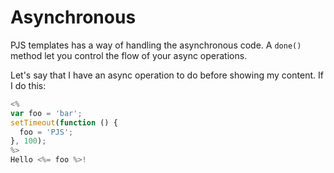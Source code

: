 # Asynchronous

PJS templates has a way of handling the asynchronous code. A `done()` method let you control the flow of your async operations.

Let's say that I have an async operation to do before showing my content. If I do this:
```js
<%
var foo = 'bar';
setTimeout(function () {
  foo = 'PJS';
}, 100);
%>
Hello <%= foo %>!
```